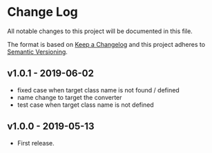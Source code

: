 # Change Log
All notable changes to this project will be documented in this file.

The format is based on [Keep a Changelog](http://keepachangelog.com/) and this project adheres to [Semantic Versioning](http://semver.org/).

## v1.0.1 - 2019-06-02
- fixed case when target class name is not found / defined
- name change to target the converter
- test case when target class name is not defined

## v1.0.0 - 2019-05-13
- First release.